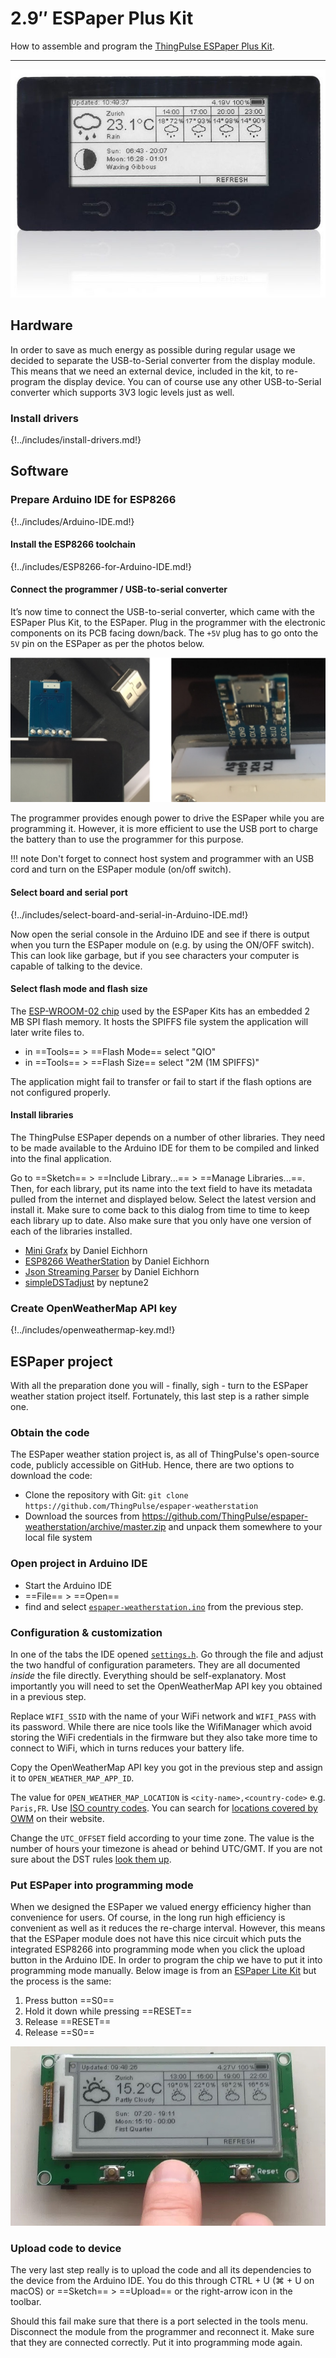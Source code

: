 # 2.9″ ESPaper Plus Kit

How to assemble and program the [ThingPulse ESPaper Plus Kit](https://thingpulse.com/product/2-9-espaper-plus-kit/).

---

![](../img/products/ThingPulse-ESPaper-plus-kit.jpg)

## Hardware

In order to save as much energy as possible during regular usage we decided to separate the USB-to-Serial converter
from the display module. This means that we need an external device, included in the kit, to re-program the display
device. You can of course use any other USB-to-Serial converter which supports 3V3 logic levels just as well.

### Install drivers
{!../includes/install-drivers.md!}

## Software

### Prepare Arduino IDE for ESP8266
{!../includes/Arduino-IDE.md!}

#### Install the ESP8266 toolchain
{!../includes/ESP8266-for-Arduino-IDE.md!}

#### Connect the programmer / USB-to-serial converter

It’s now time to connect the USB-to-serial converter, which came with the ESPaper Plus Kit, to the ESPaper. Plug in the
programmer with the electronic components on its PCB facing down/back. The `+5V` plug has to go onto the `5V` pin on
the ESPaper as per the photos below.

![](../img/guides/espaper-plus-kit/USB-to-serial-programmer.jpg)

The programmer provides enough power to drive the ESPaper while you are programming it. However, it is more efficient
 to use the USB port to charge the battery than to use the programmer for this purpose.
 
!!! note
    Don't forget to connect host system and programmer with an USB cord and turn on the ESPaper module (on/off switch).

#### Select board and serial port
{!../includes/select-board-and-serial-in-Arduino-IDE.md!}

Now open the serial console in the Arduino IDE and see if there is output when you turn the ESPaper module on (e.g.
by using the ON/OFF switch). This can look like garbage, but if you see characters your computer is capable of
talking to the device.

#### Select flash mode and flash size

The [ESP-WROOM-02 chip](https://www.espressif.com/en/products/hardware/esp-wroom-02/overview) used by the ESPaper Kits has an embedded 2 MB SPI flash memory. It hosts the SPIFFS file system the application will later write files to.

- in ==Tools== > ==Flash Mode== select "QIO"
- in ==Tools== > ==Flash Size== select "2M (1M SPIFFS)"

The application might fail to transfer or fail to start if the flash options are not configured properly.

#### Install libraries

The ThingPulse ESPaper depends on a number of other libraries. They need to be made available to the Arduino IDE for
them to be compiled and linked into the final application.

Go to ==Sketch== > ==Include Library...== > ==Manage Libraries...==. Then, for each library, put its name into the
text field to have its metadata pulled from the internet and displayed below. Select the latest version and install
it. Make sure to come back to this dialog from time to time to keep each library up to date. Also make sure that you
only have one version of each of the libraries installed.

- [Mini Grafx](https://github.com/ThingPulse/minigrafx) by Daniel Eichhorn
- [ESP8266 WeatherStation](https://github.com/ThingPulse/esp8266-weather-station) by Daniel Eichhorn
- [Json Streaming Parser](https://github.com/squix78/json-streaming-parser) by Daniel Eichhorn
- [simpleDSTadjust](https://github.com/neptune2/simpleDSTadjust) by neptune2

### Create OpenWeatherMap API key

{!../includes/openweathermap-key.md!}

## ESPaper project

With all the preparation done you will - finally, sigh - turn to the ESPaper weather station project itself.
Fortunately, this last step is a rather simple one.

### Obtain the code

The ESPaper weather station project is, as all of ThingPulse's open-source code, publicly accessible on GitHub. Hence,
there are two options to download the code:

- Clone the repository with Git: `git clone https://github.com/ThingPulse/espaper-weatherstation`
- Download the sources from https://github.com/ThingPulse/espaper-weatherstation/archive/master.zip and unpack
 them somewhere to your local file system

### Open project in Arduino IDE

- Start the Arduino IDE
- ==File== > ==Open==
- find and select [`espaper-weatherstation.ino`](https://github.com/ThingPulse/espaper-weatherstation/blob/master/espaper-weatherstation.ino)
from the previous step.

### Configuration & customization

In one of the tabs the IDE opened [`settings.h`](https://github.com/ThingPulse/espaper-weatherstation/blob/master/settings.h).
Go through the file and adjust the two handful of configuration parameters. They are all documented _inside_ the file
directly. Everything should be self-explanatory. Most importantly you will need to set the OpenWeatherMap API key you
obtained in a previous step.

Replace `WIFI_SSID` with the name of your WiFi network and `WIFI_PASS` with its password. While there are nice
tools like the WifiManager which avoid storing the WiFi credentials in the firmware but they also take more time to
connect to WiFi, which in turns reduces your battery life.

Copy the OpenWeatherMap API key you got in the previous step and assign it to `OPEN_WEATHER_MAP_APP_ID`. 

The value for `OPEN_WEATHER_MAP_LOCATION` is `<city-name>,<country-code>` e.g. `Paris,FR`. Use [ISO country codes](https://en.wikipedia.org/wiki/ISO_3166). You can search for [locations covered by OWM](https://openweathermap.org/find?q=) on their website.

Change the `UTC_OFFSET` field according to your time zone. The value is the number of hours your timezone is ahead
or behind UTC/GMT. If you are not sure about the DST rules [look them up](https://en.wikipedia.org/wiki/Daylight_saving_time_by_country).

### Put ESPaper into programming mode

When we designed the ESPaper we valued energy efficiency higher than convenience for users. Of course, in the long run
high efficiency is convenient as well as it reduces the re-charge interval. However, this means that the ESPaper
module does not have this nice circuit which puts the integrated ESP8266 into programming mode when you click the
upload button in the Arduino IDE. In order to program the chip we have to put it into programming mode manually.
Below image is from an [ESPaper Lite Kit](https://thingpulse.com/product/2-9-espaper-lite-kit/) but the process is
the same:

1. Press button ==S0==
1. Hold it down while pressing ==RESET==
1. Release ==RESET==
1. Release ==S0==

![](../img/guides/espaper-plus-kit/put-ESPaper-into-programming-mode.jpg)

### Upload code to device

The very last step really is to upload the code and all its dependencies to the device from the Arduino IDE. You do
this through CTRL + U (⌘ + U on macOS) or ==Sketch== > ==Upload== or the right-arrow icon in the toolbar.

Should this fail make sure that there is a port selected in the tools menu. Disconnect the module from the programmer
and reconnect it. Make sure that they are connected correctly. Put it into programming mode again.
